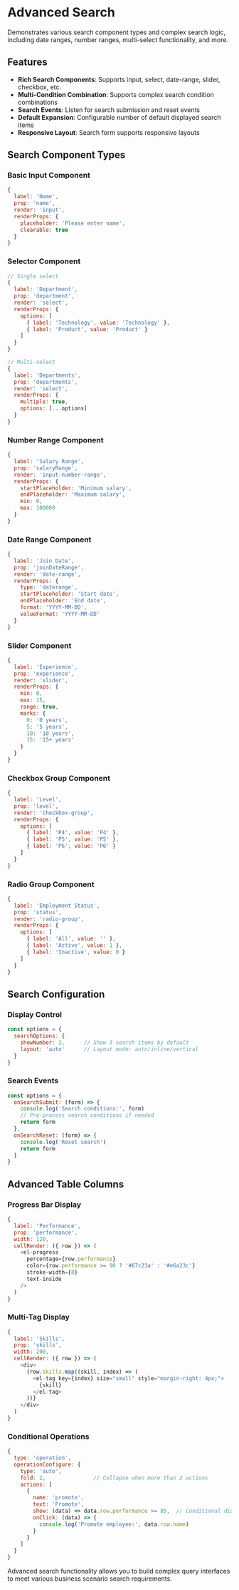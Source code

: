 # Advanced Search

Demonstrates various search component types and complex search logic, including date ranges, number ranges, multi-select functionality, and more.

<DemoPreview dir="demos/ma-pro-table-examples/advanced-search" />

## Features

- **Rich Search Components**: Supports input, select, date-range, slider, checkbox, etc.
- **Multi-Condition Combination**: Supports complex search condition combinations
- **Search Events**: Listen for search submission and reset events
- **Default Expansion**: Configurable number of default displayed search items
- **Responsive Layout**: Search form supports responsive layouts

## Search Component Types

### Basic Input Component
```javascript
{
  label: 'Name',
  prop: 'name',
  render: 'input',
  renderProps: {
    placeholder: 'Please enter name',
    clearable: true
  }
}
```

### Selector Component
```javascript
// Single select
{
  label: 'Department',
  prop: 'department',
  render: 'select',
  renderProps: {
    options: [
      { label: 'Technology', value: 'Technology' },
      { label: 'Product', value: 'Product' }
    ]
  }
}

// Multi-select
{
  label: 'Departments',
  prop: 'departments',
  render: 'select',
  renderProps: {
    multiple: true,
    options: [...options]
  }
}
```

### Number Range Component
```javascript
{
  label: 'Salary Range',
  prop: 'salaryRange',
  render: 'input-number-range',
  renderProps: {
    startPlaceholder: 'Minimum salary',
    endPlaceholder: 'Maximum salary',
    min: 0,
    max: 100000
  }
}
```

### Date Range Component
```javascript
{
  label: 'Join Date',
  prop: 'joinDateRange',
  render: 'date-range',
  renderProps: {
    type: 'daterange',
    startPlaceholder: 'Start date',
    endPlaceholder: 'End date',
    format: 'YYYY-MM-DD',
    valueFormat: 'YYYY-MM-DD'
  }
}
```

### Slider Component
```javascript
{
  label: 'Experience',
  prop: 'experience',
  render: 'slider',
  renderProps: {
    min: 0,
    max: 15,
    range: true,
    marks: {
      0: '0 years',
      5: '5 years',
      10: '10 years',
      15: '15+ years'
    }
  }
}
```

### Checkbox Group Component
```javascript
{
  label: 'Level',
  prop: 'level',
  render: 'checkbox-group',
  renderProps: {
    options: [
      { label: 'P4', value: 'P4' },
      { label: 'P5', value: 'P5' },
      { label: 'P6', value: 'P6' }
    ]
  }
}
```

### Radio Group Component
```javascript
{
  label: 'Employment Status',
  prop: 'status',
  render: 'radio-group',
  renderProps: {
    options: [
      { label: 'All', value: '' },
      { label: 'Active', value: 1 },
      { label: 'Inactive', value: 0 }
    ]
  }
}
```

## Search Configuration

### Display Control
```javascript
const options = {
  searchOptions: {
    showNumber: 3,      // Show 3 search items by default
    layout: 'auto'      // Layout mode: auto/inline/vertical
  }
}
```

### Search Events
```javascript
const options = {
  onSearchSubmit: (form) => {
    console.log('Search conditions:', form)
    // Pre-process search conditions if needed
    return form
  },
  onSearchReset: (form) => {
    console.log('Reset search')
    return form
  }
}
```

## Advanced Table Columns

### Progress Bar Display
```javascript
{
  label: 'Performance',
  prop: 'performance',
  width: 120,
  cellRender: ({ row }) => (
    <el-progress 
      percentage={row.performance} 
      color={row.performance >= 90 ? '#67c23a' : '#e6a23c'}
      stroke-width={8}
      text-inside
    />
  )
}
```

### Multi-Tag Display
```javascript
{
  label: 'Skills',
  prop: 'skills',
  width: 200,
  cellRender: ({ row }) => (
    <div>
      {row.skills.map((skill, index) => (
        <el-tag key={index} size="small" style="margin-right: 4px;">
          {skill}
        </el-tag>
      ))}
    </div>
  )
}
```

### Conditional Operations
```javascript
{
  type: 'operation',
  operationConfigure: {
    type: 'auto',
    fold: 2,               // Collapse when more than 2 actions
    actions: [
      {
        name: 'promote',
        text: 'Promote',
        show: (data) => data.row.performance >= 85,  // Conditional display
        onClick: (data) => {
          console.log('Promote employee:', data.row.name)
        }
      }
    ]
  }
}
```

Advanced search functionality allows you to build complex query interfaces to meet various business scenario search requirements.